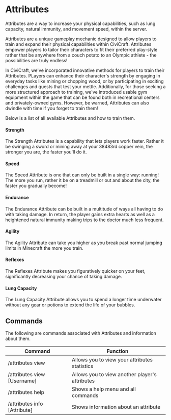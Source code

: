 # Attributes

Attributes are a way to increase your physical capabilities, such as lung capacity, natural immunity, and movement speed, within the server.

Attributes are a unique gameplay mechanic designed to allow players to train and expand their physical capabilities within CiviCraft. Attributes empower players to tailor their characters to fit their preferred play-style rather that be anywhere from a couch potato to an Olympic athlete - the possibilities are truly endless!

In CiviCraft, we've incorporated innovative methods for players to train their Attributes. PLayers can enhance their character's strength by engaging in everyday tasks like mining or chopping wood, or by participating in exciting challenges and quests that test your mettle. Additionally, for those seeking a more structured approach to training, we've introduced usable gym equipment within the game that can be found both in recreational centers and privately-owned gyms. However, be warned, Attributes can also dwindle with time if you forget to train them!

Below is a list of all available Attributes and how to train them.

#### Strength
The Strength Attributes is a capability that lets players work faster. Rather it be swinging a sword or mining away at your 38483rd copper vein, the stronger you are, the faster you'll do it. 

#### Speed
The Speed Attribute is one that can only be built in a single way: running! The more you run, rather it be on a treadmill or out and about the city, the faster you gradually become!

#### Endurance
The Endurance Attribute can be built in a multitude of ways all having to do with taking damage. In return, the player gains extra hearts as well as a heightened natural immunity making trips to the doctor much less frequent.

#### Agility
The Agility Attribute can take you higher as you break past normal jumping limits in Minecraft the more you train.

#### Reflexes
The Reflexes Attribute makes you figuratively quicker on your feet, significantly decreasing your chance of taking damage.

#### Lung Capacity
The Lung Capacity Attribute allows you to spend a longer time underwater without any gear or potions to extend the life of your bubbles.

## Commands
The following are commands associated with Attributes and information about them.

| Command                      | Function                                        |
|------------------------------|-------------------------------------------------|
| /attributes view             | Allows you to view your attributes statistics   |
| /attributes view [Username]  | Allows you to view another player's attributes  |
| /attributes help             | Shows a help menu and all commands              |
| /attributes info [Attribute] | Shows information about an attribute            |